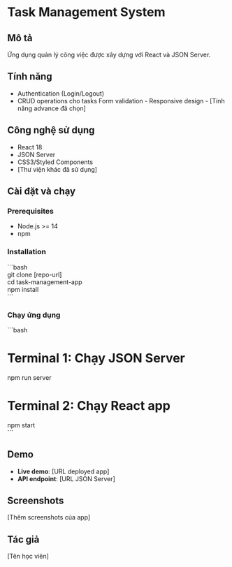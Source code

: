 # Task Management System

## Mô tả

Ứng dụng quản lý công việc được xây dựng với React và JSON Server.

## Tính năng

- Authentication (Login/Logout)
- CRUD operations cho tasks
  Form validation - Responsive design - [Tính năng advance đã chọn]

## Công nghệ sử dụng

- React 18
- JSON Server
- CSS3/Styled Components
- [Thư viện khác đã sử dụng]

## Cài đặt và chạy

### Prerequisites

- Node.js >= 14
- npm

### Installation

\`\`\`bash  
git clone [repo-url]  
cd task-management-app  
npm install  
\`\`\`

### Chạy ứng dụng

\`\`\`bash

# Terminal 1: Chạy JSON Server

npm run server

# Terminal 2: Chạy React app

npm start  
\`\`\`

## Demo

- **Live demo**: [URL deployed app]
- **API endpoint**: [URL JSON Server]

## Screenshots

[Thêm screenshots của app]

## Tác giả

[Tên học viên]
